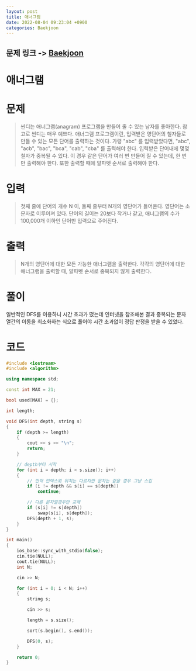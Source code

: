 ```yaml
---
layout: post
title: 애너그램
date: 2022-08-04 09:23:04 +0900
categories: Baekjoon
---
```


## 문제 링크 -> [Baekjoon](https://www.acmicpc.net/problem/6443)
# 애너그램

# 문제
> 씬디는 애너그램(anagram) 프로그램을 만들어 줄 수 있는 남자를 좋아한다. 참고로 씬디는 매우 예쁘다.
애너그램 프로그램이란, 입력받은 영단어의 철자들로 만들 수 있는 모든 단어를 출력하는 것이다. 가령 "abc" 를 입력받았다면, "abc", "acb", "bac", "bca", "cab", "cba" 를 출력해야 한다.
입력받은 단어내에 몇몇 철자가 중복될 수 있다. 이 경우 같은 단어가 여러 번 만들어 질 수 있는데, 한 번만 출력해야 한다.  또한 출력할 때에 알파벳 순서로 출력해야 한다.

# 입력
> 첫째 줄에 단어의 개수 N 이, 둘째 줄부터 N개의 영단어가 들어온다. 영단어는 소문자로 이루어져 있다. 단어의 길이는 20보다 작거나 같고, 애너그램의 수가 100,000개 이하인 단어만 입력으로 주어진다.

# 출력
> N개의 영단어에 대한 모든 가능한 애너그램을 출력한다. 각각의 영단어에 대한 애너그램을 출력할 때, 알파벳 순서로 중복되지 않게 출력한다.

# 풀이
일반적인 DFS를 이용하니 시간 초과가 떴는데 인터넷을 참조해본 결과 중복되는 문자열간의 이동을 최소화하는 식으로 풀어야 시간 초과없이 정답 판정을 받을 수 있었다.

# 코드
```c++
#include <iostream>
#include <algorithm>

using namespace std;

const int MAX = 21;

bool used[MAX] = {};

int length;

void DFS(int depth, string s)
{
	if (depth >= length)
	{
		cout << s << "\n";
		return;
	}

    // depth부터 시작
	for (int i = depth; i < s.size(); i++)
	{
        // 만약 인덱스위 위치는 다르지만 문자는 같을 경우 그냥 스킵
		if (i != depth && s[i] == s[depth])
			continue;

        // 다른 문자일경우만 교체
		if (s[i] != s[depth])
			swap(s[i], s[depth]);
		DFS(depth + 1, s);
	}
}

int main()
{
	ios_base::sync_with_stdio(false);
	cin.tie(NULL);
	cout.tie(NULL);
	int N;

	cin >> N;

	for (int i = 0; i < N; i++)
	{
		string s;

		cin >> s;

		length = s.size();

		sort(s.begin(), s.end());

		DFS(0, s);
	}

	return 0;
}
```